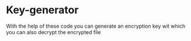 # Key-generator

With the help of these code you can generate an encryption key wit which you can also decrypt the encrypted file
